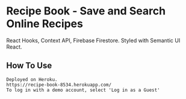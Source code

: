 # Recipe Book - Save and Search Online Recipes

React Hooks, Context API, Firebase Firestore. Styled with Semantic UI React.

## How To Use
```
Deployed on Heroku.
https://recipe-book-8534.herokuapp.com/
To log in with a demo account, select 'Log in as a Guest'
```